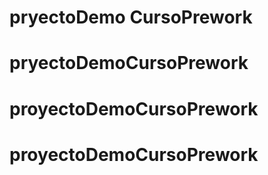# pryectoDemo CursoPrework
# pryectoDemoCursoPrework
# proyectoDemoCursoPrework
# proyectoDemoCursoPrework
